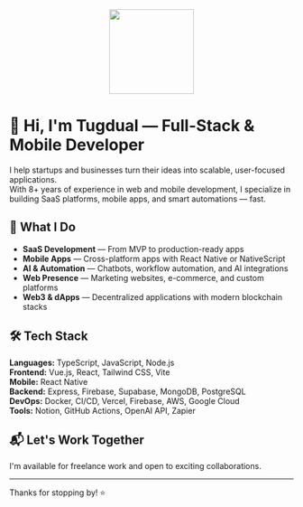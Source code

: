<div align="center" style="border-radius: 100%;">
  <img height="150" src="https://avatars.githubusercontent.com/u/23258388"  />
</div>

# 👋 Hi, I'm Tugdual — Full-Stack & Mobile Developer

I help startups and businesses turn their ideas into scalable, user-focused applications.  
With 8+ years of experience in web and mobile development, I specialize in building SaaS platforms, mobile apps, and smart automations — fast.

## 🚀 What I Do
- **SaaS Development** — From MVP to production-ready apps
- **Mobile Apps** — Cross-platform apps with React Native or NativeScript
- **AI & Automation** — Chatbots, workflow automation, and AI integrations
- **Web Presence** — Marketing websites, e-commerce, and custom platforms
- **Web3 & dApps** — Decentralized applications with modern blockchain stacks

## 🛠 Tech Stack
**Languages:** TypeScript, JavaScript, Node.js  
**Frontend:** Vue.js, React, Tailwind CSS, Vite  
**Mobile:** React Native  
**Backend:** Express, Firebase, Supabase, MongoDB, PostgreSQL  
**DevOps:** Docker, CI/CD, Vercel, Firebase, AWS, Google Cloud  
**Tools:** Notion, GitHub Actions, OpenAI API, Zapier

## 📬 Let's Work Together
I'm available for freelance work and open to exciting collaborations.  

---

Thanks for stopping by! ⭐
